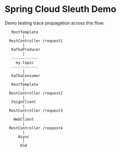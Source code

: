 # Spring Cloud Sleuth Demo

Demo testing trace propagation across this flow:

```
   RestTemplate           
        |
  RestController /request1
        |
   KafkaProducer
        |
   ------------
     my.topic
   ------------
        |
   KafkaConsumer
        | 
   RestTemplate
        |
  RestController /request2
        | 
   FeignClient
        |
  RestController /request3
        | 
    WebClient
        |
  RestController /request4
        |             
      Async
        |
       End
```